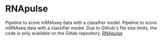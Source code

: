 # RNApulse
  Pipeline to score mRNAseq data with a classifier model. Pipeline to score mRNAseq data with a classifier model. Due to Github's file size limits, the code is only available on the Gitlab repository.  [RNApulse](https://gitlab.com/kimlab/rnapulse)
